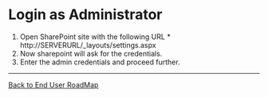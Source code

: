 # Login as Administrator #

  1. Open SharePoint site with the following URL
    * http://SERVERURL/_layouts/settings.aspx
  1. Now sharepoint will ask for the credentials.
  1. Enter the admin credentials and proceed further.


---

[Back to End User RoadMap](http://code.google.com/p/free-sharepoint-small-business-website-template-theme/wiki/EndUserRoadMap)